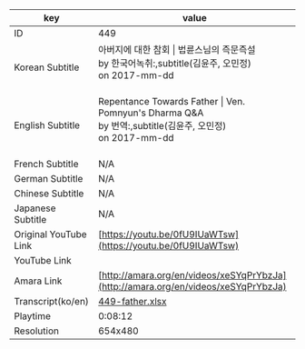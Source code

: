 |  key  |  value  |
|-------|---------|
| ID            | 449 |
| Korean Subtitle | 아버지에 대한 참회 \| 법륜스님의 즉문즉설<br>by 한국어녹취:,subtitle(김윤주, 오민정)<br>on 2017-mm-dd<br><br>|
| English Subtitle | Repentance Towards Father \| Ven. Pomnyun's Dharma Q&A<br>by 번역:,subtitle(김윤주, 오민정)<br>on 2017-mm-dd<br><br>|
| French Subtitle | N/A |
| German Subtitle | N/A |
| Chinese Subtitle | N/A |
| Japanese Subtitle | N/A |
| Original YouTube Link  | [https://youtu.be/0fU9IUaWTsw](https://youtu.be/0fU9IUaWTsw) |
| YouTube Link  |  |
| Amara Link    | [http://amara.org/en/videos/xeSYqPrYbzJa](http://amara.org/en/videos/xeSYqPrYbzJa) |
| Transcript(ko/en) | [449-father.xlsx](https://github.com/jungtosociety/dharma-qna/raw/master/sub/449/449-father.xlsx) |
| Playtime | 0:08:12 |
| Resolution | 654x480|
